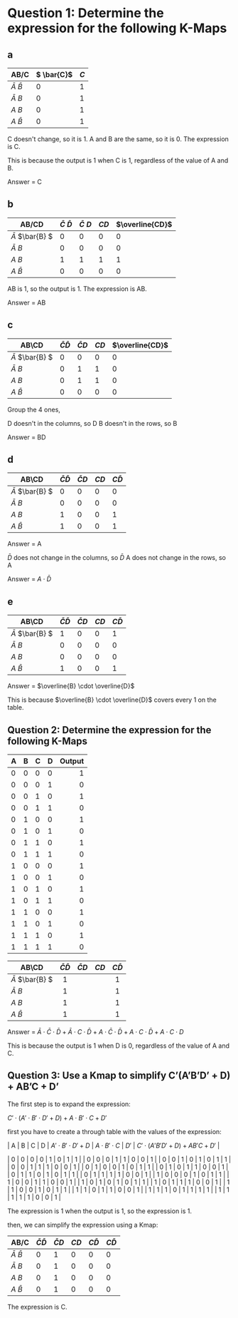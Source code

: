 # Question 1: Determine the expression for the following K-Maps

## a

| AB/C                 | $ \bar{C}$ | $C$ |
|----------------------|------------|-----|
| $\bar {A}$ $\bar{B}$ | 0          | 1   |
| $\bar {A}$ $B$       | 0          | 1   |
| $A$ $B$              | 0          | 1   |
| $A$ $\bar {B}$       | 0          | 1   |

C doesn't change, so it is 1. A and B are the same, so it is 0. The expression is C.

This is because the output is 1 when C is 1, regardless of the value of A and B.

Answer = C

## b

| AB/CD                 | $\bar{C}$ $\bar{D}$ | $\bar{C}$ $D$ | $CD$ | $\overline{CD}$ |
|-----------------------|---------------------|---------------|------|-----------------|
| $\bar {A}$ $\bar{B} $ | 0                   | 0             | 0    | 0               |
| $\bar {A}$ $B$        | 0                   | 0             | 0    | 0               |
| $A$ $B$               | 1                   | 1             | 1    | 1               |
| $A$ $\bar {B}$        | 0                   | 0             | 0    | 0               |

AB is 1, so the output is 1. The expression is AB.

Answer = AB

## c

| AB\CD                 | $\bar{C}\bar{D}$ | $\bar{C}D$ | $CD$ | $\overline{CD}$ |
|-----------------------|------------------|------------|------|-----------------|
| $\bar {A}$ $\bar{B} $ | 0                | 0          | 0    | 0               |
| $\bar {A}$ $B$        | 0                | 1          | 1    | 0               |
| $A$ $B$               | 0                | 1          | 1    | 0               |
| $A$ $\bar {B}$        | 0                | 0          | 0    | 0               |

Group the 4 ones,

D doesn't in the columns, so D
B doesn't in the rows, so B

Answer = BD

## d

| AB\CD                 | $\bar{C}\bar{D}$ | $\bar{C}D$ | $CD$ | $C\bar{D}$ |
|-----------------------|------------------|------------|------|------------|
| $\bar {A}$ $\bar{B} $ | 0                | 0          | 0    | 0          |
| $\bar {A}$ $B$        | 0                | 0          | 0    | 0          |
| $A$ $B$               | 1                | 0          | 0    | 1          |
| $A$ $\bar {B}$        | 1                | 0          | 0    | 1          |

Answer = A

$\bar{D}$ does not change in the columns, so $\bar{D}$
A does not change in the rows, so A

Answer = $A \cdot \bar{D}$

## e

| AB\CD                 | $\bar{C}\bar{D}$ | $\bar{C}D$ | $CD$ | $C\bar{D}$ |
|-----------------------|------------------|------------|------|------------|
| $\bar {A}$ $\bar{B} $ | 1                | 0          | 0    | 1          |
| $\bar {A}$ $B$        | 0                | 0          | 0    | 0          |
| $A$ $B$               | 0                | 0          | 0    | 0          |
| $A$ $\bar {B}$        | 1                | 0          | 0    | 1          |

Answer = $\overline{B} \cdot \overline{D}$

This is because $\overline{B} \cdot \overline{D}$ covers every 1 on the table.

## Question 2: Determine the expression for the following K-Maps

| A | B | C | D | Output |
|---|---|---|---|-------:|
| 0 | 0 | 0 | 0 |      1 |
| 0 | 0 | 0 | 1 |      0 |
| 0 | 0 | 1 | 0 |      1 |
| 0 | 0 | 1 | 1 |      0 |
| 0 | 1 | 0 | 0 |      1 |
| 0 | 1 | 0 | 1 |      0 |
| 0 | 1 | 1 | 0 |      1 |
| 0 | 1 | 1 | 1 |      0 |
| 1 | 0 | 0 | 0 |      1 |
| 1 | 0 | 0 | 1 |      0 |
| 1 | 0 | 1 | 0 |      1 |
| 1 | 0 | 1 | 1 |      0 |
| 1 | 1 | 0 | 0 |      1 |
| 1 | 1 | 0 | 1 |      0 |
| 1 | 1 | 1 | 0 |      1 |
| 1 | 1 | 1 | 1 |      0 |

| AB\CD                 | $\bar{C}\bar{D}$ | $\bar{C}D$ | $CD$ | $C\bar{D}$ |
|-----------------------|:----------------:|------------|------|:----------:|
| $\bar {A}$ $\bar{B} $ |        1         |            |      |     1      |
| $\bar {A}$ $B$        |        1         |            |      |     1      |
| $A$ $B$               |        1         |            |      |     1      |
| $A$ $\bar {B}$        |        1         |            |      |     1      |

Answer = $\bar{A} \cdot \bar{C} \cdot \bar{D} + \bar{A} \cdot C \cdot \bar{D} + A \cdot \bar{C} \cdot \bar{D} + A \cdot C \cdot \bar{D} + A \cdot C \cdot D$

This is because the output is 1 when D is 0, regardless of the value of A and C.




## Question 3: Use a Kmap to simplify C’(A’B’D’ + D) + AB’C + D’

The first step is to expand the expression:

$C' \cdot (A' \cdot B' \cdot D' + D) + A \cdot B' \cdot C + D'$

first you have to create a through table with the values of the expression:

| A | B | C | D | $A' \cdot B' \cdot D' + D$ | $A \cdot B' \cdot C$ | $D'$ | $C' \cdot (A'B'D' + D) + AB'C + D'$ |

| 0 | 0 | 0 | 0 | 1                           | 0                     | 1    | 1                                         |
| 0 | 0 | 0 | 1 | 1                           | 0                     | 0    | 1                                         |
| 0 | 0 | 1 | 0 | 1                           | 0                     | 1    | 1                                         |
| 0 | 0 | 1 | 1 | 1                           | 0                     | 0    | 1                                         |
| 0 | 1 | 0 | 0 | 1                           | 0                     | 1    | 1                                         |
| 0 | 1 | 0 | 1 | 1                           | 0                     | 0    | 1                                         |
| 0 | 1 | 1 | 0 | 1                           | 0                     | 1    | 1                                         |
| 0 | 1 | 1 | 1 | 1                           | 0                     | 0    | 1                                         |
| 1 | 0 | 0 | 0 | 1                           | 0                     | 1    | 1                                         |
| 1 | 0 | 0 | 1 | 1                           | 0                     | 0    | 1                                         |
| 1 | 0 | 1 | 0 | 1                           | 0                     | 1    | 1                                         |
| 1 | 0 | 1 | 1 | 1                           | 0                     | 0    | 1                                         |
| 1 | 1 | 0 | 0 | 1                           | 0                     | 1    | 1                                         |
| 1 | 1 | 0 | 1 | 1                           | 0                     | 0    | 1                                         |
| 1 | 1 | 1 | 0 | 1                           | 1                     | 1    | 1                                         |
| 1 | 1 | 1 | 1 | 1                           | 0                     | 0    | 1                                         |

The expression is 1 when the output is 1, so the expression is 1.


then, we can simplify the expression using a Kmap:

| AB/C                 | $\bar{C}\bar{D}$ | $\bar{C} D$ | $CD$ | $C \bar{D}$ | $C\bar{D}$ |
|----------------------|------------------|-------------|------|-------------|------------|
| $\bar {A}$ $\bar{B}$ | 0                | 1           | 0    | 0           | 0          |
| $\bar {A}$ $B$       | 0                | 1           | 0    | 0           | 0          |
| $A$ $B$              | 0                | 1           | 0    | 0           | 0          |
| $A$ $\bar {B}$       | 0                | 1           | 0    | 0           | 0          |


The expression is C.